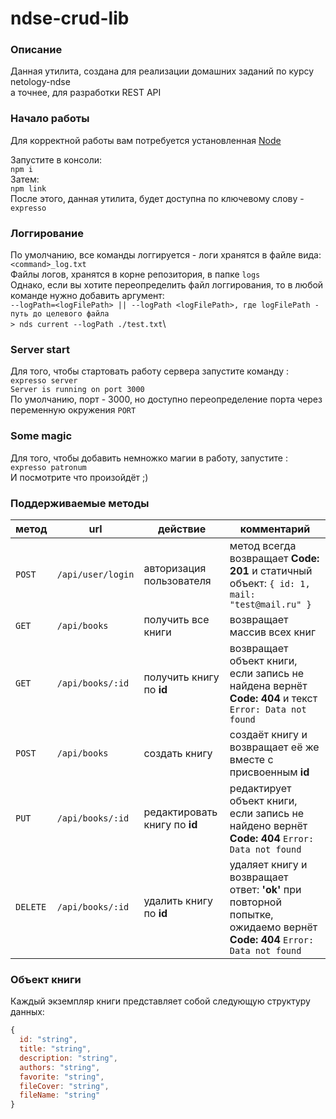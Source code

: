 # ndse-crud-lib
### Описание
Данная утилита, создана для реализации домашних заданий по курсу netology-ndse\
а точнее, для разработки REST API

### Начало работы
Для корректной работы вам потребуется установленная [Node](https://nodejs.org/en/)

Запустите в консоли:\
`npm i`\
Затем:\
`npm link`\
После этого, данная утилита, будет доступна по ключевому слову - `expresso`

### Логгирование
По умолчанию, все команды логгируется - логи хранятся в файле вида:\
`<command>_log.txt`\
Файлы логов, хранятся в корне репозитория, в папке `logs`\
Однако, если вы хотите переопределить файл логгирования, то в любой команде нужно добавить аргумент:\
`--logPath=<logFilePath> || --logPath <logFilePath>, где logFilePath - путь до целевого файла`\
`> nds current --logPath ./test.txt`\

### Server start
Для того, чтобы стартовать работу сервера запустите команду :\
`expresso server`\
`Server is running on port 3000`\
По умолчанию, порт - 3000, но доступно переопределение порта через переменную окружения `PORT`

### Some magic
Для того, чтобы добавить немножко магии в работу, запустите :\
`expresso patronum`\
И посмотрите что произойдёт ;)

### Поддерживаемые методы
метод | url | действие | комментарий
--- | --- | ---  | ---
`POST` | `/api/user/login` | авторизация пользователя | метод всегда возвращает **Code: 201** и статичный объект: `{ id: 1, mail: "test@mail.ru" }`
`GET` | `/api/books` | получить все книги | возвращает массив всех книг
`GET` | `/api/books/:id` | получить книгу по **id** | возвращает объект книги, если запись не найдена вернёт **Code: 404** и текст `Error: Data not found`
`POST` | `/api/books` | создать книгу | создаёт книгу и возвращает её же вместе с присвоенным **id**
`PUT` | `/api/books/:id` | редактировать книгу по **id** |  редактирует объект книги, если запись не найдено вернёт **Code: 404** `Error: Data not found`
`DELETE` | `/api/books/:id` | удалить книгу по **id** | удаляет книгу и возвращает ответ: **'ok'** при повторной попытке, ожидаемо вернёт **Code: 404** `Error: Data not found`

### Объект книги
Каждый экземпляр книги представляет собой следующую структуру данных: 
```javascript
{
  id: "string",
  title: "string",
  description: "string",
  authors: "string",
  favorite: "string",
  fileCover: "string",
  fileName: "string"
}
``` 

